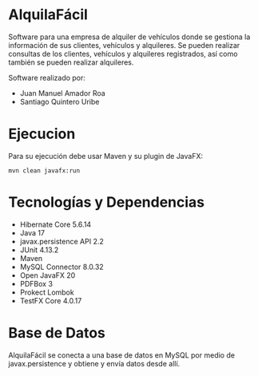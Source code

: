 # AlquilaFácil

Software para una empresa de alquiler de vehículos donde se gestiona la información de sus clientes, vehículos y alquileres. Se pueden realizar consultas de los clientes, vehículos y alquileres registrados, así como también se pueden realizar alquileres.

Software realizado por:
- Juan Manuel Amador Roa
- Santiago Quintero Uribe

# Ejecucion

Para su ejecución debe usar Maven y su plugin de JavaFX:

```mvn clean javafx:run```

# Tecnologías y Dependencias
- Hibernate Core 5.6.14
- Java 17
- javax.persistence API 2.2
- JUnit 4.13.2
- Maven
- MySQL Connector 8.0.32
- Open JavaFX 20
- PDFBox 3
- Prokect Lombok
- TestFX Core 4.0.17

# Base de Datos
AlquilaFácil se conecta a una base de datos en MySQL por medio de javax.persistence y obtiene y envía datos desde allí.

